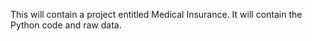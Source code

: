 This will contain a project entitled Medical Insurance. It will contain the Python code and raw data.
